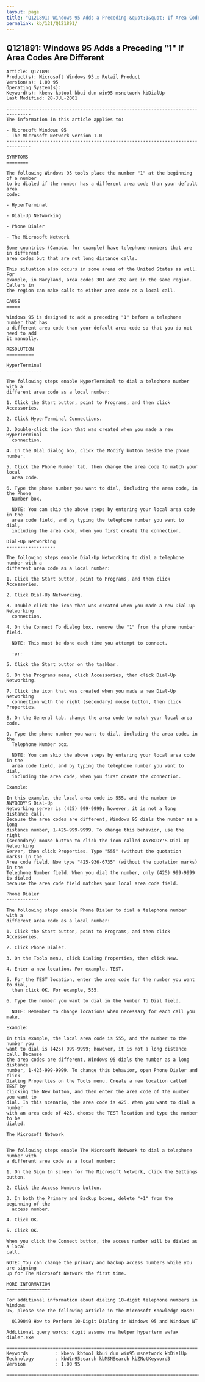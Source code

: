 ```yaml
---
layout: page
title: "Q121891: Windows 95 Adds a Preceding &quot;1&quot; If Area Codes Are Different"
permalink: kb/121/Q121891/
---
```


## Q121891: Windows 95 Adds a Preceding &quot;1&quot; If Area Codes Are Different

	Article: Q121891
	Product(s): Microsoft Windows 95.x Retail Product
	Version(s): 1.00 95
	Operating System(s): 
	Keyword(s): kbenv kbtool kbui dun win95 msnetwork kbDialUp
	Last Modified: 28-JUL-2001
	
	-------------------------------------------------------------------------------
	The information in this article applies to:
	
	- Microsoft Windows 95 
	- The Microsoft Network version 1.0 
	-------------------------------------------------------------------------------
	
	SYMPTOMS
	========
	
	The following Windows 95 tools place the number "1" at the beginning of a number
	to be dialed if the number has a different area code than your default area
	code:
	
	- HyperTerminal
	
	- Dial-Up Networking
	
	- Phone Dialer
	
	- The Microsoft Network
	
	Some countries (Canada, for example) have telephone numbers that are in different
	area codes but that are not long distance calls.
	
	This situation also occurs in some areas of the United States as well. For
	example, in Maryland, area codes 301 and 202 are in the same region. Callers in
	the region can make calls to either area code as a local call.
	
	CAUSE
	=====
	
	Windows 95 is designed to add a preceding "1" before a telephone number that has
	a different area code than your default area code so that you do not need to add
	it manually.
	
	RESOLUTION
	==========
	
	HyperTerminal
	-------------
	
	The following steps enable HyperTerminal to dial a telephone number with a
	different area code as a local number:
	
	1. Click the Start button, point to Programs, and then click Accessories.
	
	2. Click HyperTerminal Connections.
	
	3. Double-click the icon that was created when you made a new HyperTerminal
	  connection.
	
	4. In the Dial dialog box, click the Modify button beside the phone number.
	
	5. Click the Phone Number tab, then change the area code to match your local
	  area code.
	
	6. Type the phone number you want to dial, including the area code, in the Phone
	  Number box.
	
	  NOTE: You can skip the above steps by entering your local area code in the
	  area code field, and by typing the telephone number you want to dial,
	  including the area code, when you first create the connection.
	
	Dial-Up Networking
	------------------
	
	The following steps enable Dial-Up Networking to dial a telephone number with a
	different area code as a local number:
	
	1. Click the Start button, point to Programs, and then click Accessories.
	
	2. Click Dial-Up Networking.
	
	3. Double-click the icon that was created when you made a new Dial-Up Networking
	  connection.
	
	4. On the Connect To dialog box, remove the "1" from the phone number field.
	
	  NOTE: This must be done each time you attempt to connect.
	
	  -or-
	
	5. Click the Start button on the taskbar.
	
	6. On the Programs menu, click Accessories, then click Dial-Up Networking.
	
	7. Click the icon that was created when you made a new Dial-Up Networking
	  connection with the right (secondary) mouse button, then click Properties.
	
	8. On the General tab, change the area code to match your local area code.
	
	9. Type the phone number you want to dial, including the area code, in the
	  Telephone Number box.
	
	  NOTE: You can skip the above steps by entering your local area code in the
	  area code field, and by typing the telephone number you want to dial,
	  including the area code, when you first create the connection.
	
	Example:
	
	In this example, the local area code is 555, and the number to ANYBODY'S Dial-Up
	Networking server is (425) 999-9999; however, it is not a long distance call.
	Because the area codes are different, Windows 95 dials the number as a long
	distance number, 1-425-999-9999. To change this behavior, use the right
	(secondary) mouse button to click the icon called ANYBODY'S Dial-Up Networking
	Server, then click Properties. Type "555" (without the quotation marks) in the
	Area code field. Now type "425-936-6735" (without the quotation marks) in the
	Telephone Number field. When you dial the number, only (425) 999-9999 is dialed
	because the area code field matches your local area code field.
	
	Phone Dialer
	------------
	
	The following steps enable Phone Dialer to dial a telephone number with a
	different area code as a local number:
	
	1. Click the Start button, point to Programs, and then click Accessories.
	
	2. Click Phone Dialer.
	
	3. On the Tools menu, click Dialing Properties, then click New.
	
	4. Enter a new location. For example, TEST.
	
	5. For the TEST location, enter the area code for the number you want to dial,
	  then click OK. For example, 555.
	
	6. Type the number you want to dial in the Number To Dial field.
	
	  NOTE: Remember to change locations when necessary for each call you make.
	
	Example:
	
	In this example, the local area code is 555, and the number to the number you
	want to dial is (425) 999-9999; however, it is not a long distance call. Because
	the area codes are different, Windows 95 dials the number as a long distance
	number, 1-425-999-9999. To change this behavior, open Phone Dialer and click
	Dialing Properties on the Tools menu. Create a new location called TEST by
	clicking the New button, and then enter the area code of the number you want to
	dial. In this scenario, the area code is 425. When you want to dial a number
	with an area code of 425, choose the TEST location and type the number to be
	dialed.
	
	The Microsoft Network
	---------------------
	
	The following steps enable The Microsoft Network to dial a telephone number with
	a different area code as a local number:
	
	1. On the Sign In screen for The Microsoft Network, click the Settings button.
	
	2. Click the Access Numbers button.
	
	3. In both the Primary and Backup boxes, delete "+1" from the beginning of the
	  access number.
	
	4. Click OK.
	
	5. Click OK.
	
	When you click the Connect button, the access number will be dialed as a local
	call.
	
	NOTE: You can change the primary and backup access numbers while you are signing
	up for The Microsoft Network the first time.
	
	MORE INFORMATION
	================
	
	For additional information about dialing 10-digit telephone numbers in Windows
	95, please see the following article in the Microsoft Knowledge Base:
	
	  Q129049 How to Perform 10-Digit Dialing in Windows 95 and Windows NT
	
	Additional query words: digit assume rna helper hyperterm awfax dialer.exe
	
	======================================================================
	Keywords          : kbenv kbtool kbui dun win95 msnetwork kbDialUp 
	Technology        : kbWin95search kbMSNSearch kbZNotKeyword3
	Version           : 1.00 95
	
	=============================================================================
	
